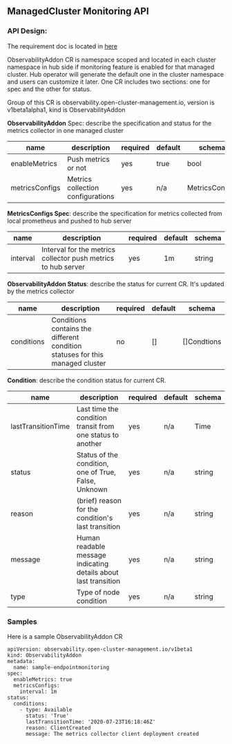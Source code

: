 ## ManagedCluster Monitoring API

### API Design:

The requirement doc is located in [here](https://docs.google.com/document/d/1qawBUo8VcdBXuXzZl8sypIug1nLsUEm_5Yy0qENZ-aU)

ObservabilityAddon CR is namespace scoped and located in each cluster namespace in hub side if monitoring feature is enabled for that managed cluster. Hub operator will generate the default one in the cluster namespace and users can customize it later. One CR includes two sections: one for spec and the other for status.

Group of this CR is observability.open-cluster-management.io, version is v1beta1alpha1, kind is ObservabilityAddon

**ObservabilityAddon** Spec: describe the specification and status for the metrics collector in one managed cluster

name | description | required | default | schema
---- | ----------- | -------- | ------- | ------
enableMetrics | Push metrics or not | yes | true | bool
metricsConfigs| Metrics collection configurations | yes | n/a | MetricsConfigs


**MetricsConfigs Spec**: describe the specification for metrics collected  from local prometheus and pushed to hub server

name | description | required | default | schema
---- | ----------- | -------- | ------- | ------
interval | Interval for the metrics collector push metrics to  hub server| yes | 1m | string


**ObservabilityAddon Status**: describe the status for current CR. It's updated by the metrics collector

name | description | required | default | schema
---- | ----------- | -------- | ------- | ------
conditions | Conditions contains the different condition statuses for this managed cluster | no | [] | []Condtions

**Condition**: describe the condition status for current CR.

name | description | required | default | schema
---- | ----------- | -------- | ------- | ------
lastTransitionTime | Last time the condition transit from one status to another | yes | n/a | Time
status | Status of the condition, one of True, False, Unknown | yes | n/a | string
reason | (brief) reason for the condition's last transition | yes | n/a | string
message | Human readable message indicating details about last transition | yes | n/a | string
type | Type of node condition | yes | n/a | string



### Samples

Here is a sample ObservabilityAddon CR

```
apiVersion: observability.open-cluster-management.io/v1beta1
kind: ObservabilityAddon
metadata:
  name: sample-endpointmonitoring
spec:
  enableMetrics: true
  metricsConfigs:
    interval: 1m
status:
  conditions:
    - type: Available
      status: 'True'
      lastTransitionTime: '2020-07-23T16:18:46Z'
      reason: ClientCreated
      message: The metrics collector client deployment created
```
